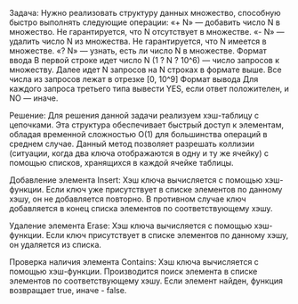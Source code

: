 Задача:
Нужно реализовать структуру данных множество, способную быстро выполнять следующие операции:
«+ N» — добавить число N в множество. Не гарантируется, что N отсутствует в множестве.
«- N» — удалить число N из множества. Не гарантируется, что N имеется в множестве.
«? N» — узнать, есть ли число N в множестве.
Формат ввода
В первой строке идет число N (1 ? N ? 10^6) — число запросов к множеству. Далее идет N запросов на N строках в формате выше.
Все числа из запросов лежат в отрезке [0, 10^9]
Формат вывода
Для каждого запроса третьего типа вывести YES, если ответ положителен, и NO — иначе.

Решение:
Для решения данной задачи реализуем хэш-таблицу с цепочками. Эта структура обеспечивает быстрый доступ к элементам, обладая временной сложностью O(1) для большинства операций в среднем случае.
Данный метод позволяет разрешать коллизии (ситуации, когда два ключа отображаются в одну и ту же ячейку) с помощью списков, хранящихся в каждой ячейке таблицы.

Добавление элемента Insert:
Хэш ключа вычисляется с помощью хэш-функции.
Если ключ уже присутствует в списке элементов по данному хэшу, он не добавляется повторно.
В противном случае ключ добавляется в конец списка элементов по соответствующему хэшу.

Удаление элемента Erase:
Хэш ключа вычисляется с помощью хэш-функции.
Если ключ присутствует в списке элементов по данному хэшу, он удаляется из списка.

Проверка наличия элемента Contains:
Хэш ключа вычисляется с помощью хэш-функции.
Производится поиск элемента в списке элементов по соответствующему хэшу. Если элемент найден, функция возвращает true, иначе - false.